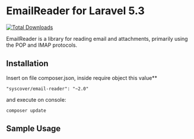 # EmailReader for Laravel 5.3

[![Total Downloads](https://poser.pugx.org/syscover/email-reader/downloads)](https://packagist.org/packages/syscover/email-reader)

EmailReader is a library for reading email and attachments, primarily using the POP and IMAP protocols.

## Installation

Insert on file composer.json, inside require object this value**
```
"syscover/email-reader": "~2.0"
```
and execute on console:
```
composer update
```

## Sample Usage